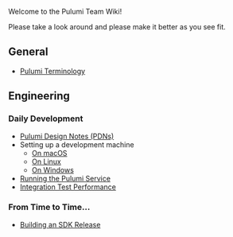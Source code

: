 Welcome to the Pulumi Team Wiki!

Please take a look around and please make it better as you see fit.

## General

* [Pulumi Terminology](https://github.com/pulumi/home/wiki/Pulumi-terminology)

## Engineering

### Daily Development

* [Pulumi Design Notes (PDNs)](https://drive.google.com/drive/folders/0B0siYR6Ttr5LVk85eU9NYmI1UW8)
* Setting up a development machine
    - [On macOS](https://github.com/pulumi/home/blob/master/docs/setting-up-mac-environment.md)
    - [On Linux](https://github.com/pulumi/home/blob/master/docs/setting-up-linux-environment.md)
    - [On Windows](https://github.com/pulumi/home/blob/master/docs/setting-up-windows-environment.md)
* [Running the Pulumi Service](https://github.com/pulumi/home/wiki/Running-the-Pulumi-Service)
* [Integration Test Performance](https://github.com/pulumi/home/wiki/Integration-Test-Performance-Reports)

### From Time to Time...

* [Building an SDK Release](https://github.com/pulumi/home/wiki/Producing-an-SDK)